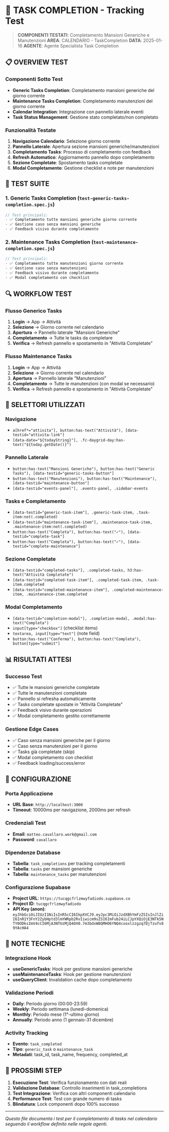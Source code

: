 # 🤖 TASK COMPLETION - Tracking Test

> **COMPONENTI TESTATI**: Completamento Mansioni Generiche e Manutenzioni
> **AREA**: CALENDARIO - TaskCompletion
> **DATA**: 2025-01-16
> **AGENTE**: Agente Specialista Task Completion

## 📋 OVERVIEW TEST

### Componenti Sotto Test
- **Generic Tasks Completion**: Completamento mansioni generiche del giorno corrente
- **Maintenance Tasks Completion**: Completamento manutenzioni del giorno corrente
- **Calendar Integration**: Integrazione con pannello laterale eventi
- **Task Status Management**: Gestione stato completato/non completato

### Funzionalità Testate
1. **Navigazione Calendario**: Selezione giorno corrente
2. **Pannello Laterale**: Apertura sezione mansioni generiche/manutenzioni
3. **Completamento Tasks**: Processo di completamento con feedback
4. **Refresh Automatico**: Aggiornamento pannello dopo completamento
5. **Sezione Completate**: Spostamento tasks completate
6. **Modal Completamento**: Gestione checklist e note per manutenzioni

## 🧪 TEST SUITE

### 1. Generic Tasks Completion (`test-generic-tasks-completion.spec.js`)
```javascript
// Test principali:
- ✅ Completamento tutte mansioni generiche giorno corrente
- ✅ Gestione caso senza mansioni generiche
- ✅ Feedback visivo durante completamento
```

### 2. Maintenance Tasks Completion (`test-maintenance-completion.spec.js`)
```javascript
// Test principali:
- ✅ Completamento tutte manutenzioni giorno corrente
- ✅ Gestione caso senza manutenzioni
- ✅ Feedback visivo durante completamento
- ✅ Modal completamento con checklist
```

## 🔍 WORKFLOW TEST

### Flusso Generico Tasks
1. **Login** → App → Attività
2. **Selezione** → Giorno corrente nel calendario
3. **Apertura** → Pannello laterale "Mansioni Generiche"
4. **Completamento** → Tutte le tasks da completare
5. **Verifica** → Refresh pannello e spostamento in "Attività Completate"

### Flusso Maintenance Tasks
1. **Login** → App → Attività
2. **Selezione** → Giorno corrente nel calendario
3. **Apertura** → Pannello laterale "Manutenzioni"
4. **Completamento** → Tutte le manutenzioni (con modal se necessario)
5. **Verifica** → Refresh pannello e spostamento in "Attività Completate"

## 🎯 SELETTORI UTILIZZATI

### Navigazione
- `a[href*="attivita"], button:has-text("Attività"), [data-testid="attivita-link"]`
- `[data-date="${todayString}"], .fc-daygrid-day:has-text("${today.getDate()}")`

### Pannello Laterale
- `button:has-text("Mansioni Generiche"), button:has-text("Generic Tasks"), [data-testid="generic-tasks-button"]`
- `button:has-text("Manutenzioni"), button:has-text("Maintenance"), [data-testid="maintenance-button"]`
- `[data-testid="events-panel"], .events-panel, .sidebar-events`

### Tasks e Completamento
- `[data-testid="generic-task-item"], .generic-task-item, .task-item:not(.completed)`
- `[data-testid="maintenance-task-item"], .maintenance-task-item, .maintenance-item:not(.completed)`
- `button:has-text("Completa"), button:has-text("✓"), [data-testid="complete-task"]`
- `button:has-text("Completa"), button:has-text("✓"), [data-testid="complete-maintenance"]`

### Sezione Completate
- `[data-testid="completed-tasks"], .completed-tasks, h3:has-text("Attività Completate")`
- `[data-testid="completed-task-item"], .completed-task-item, .task-item.completed`
- `[data-testid="completed-maintenance-item"], .completed-maintenance-item, .maintenance-item.completed`

### Modal Completamento
- `[data-testid="completion-modal"], .completion-modal, .modal:has-text("Completa")`
- `input[type="checkbox"]` (checklist items)
- `textarea, input[type="text"]` (note field)
- `button:has-text("Conferma"), button:has-text("Completa"), button[type="submit"]`

## 📊 RISULTATI ATTESI

### Successo Test
- ✅ Tutte le mansioni generiche completate
- ✅ Tutte le manutenzioni completate
- ✅ Pannello si refresha automaticamente
- ✅ Tasks completate spostate in "Attività Completate"
- ✅ Feedback visivo durante operazioni
- ✅ Modal completamento gestito correttamente

### Gestione Edge Cases
- ✅ Caso senza mansioni generiche per il giorno
- ✅ Caso senza manutenzioni per il giorno
- ✅ Tasks già completate (skip)
- ✅ Modal completamento con checklist
- ✅ Feedback loading/success/error

## 🔧 CONFIGURAZIONE

### Porta Applicazione
- **URL Base**: `http://localhost:3000`
- **Timeout**: 10000ms per navigazione, 2000ms per refresh

### Credenziali Test
- **Email**: `matteo.cavallaro.work@gmail.com`
- **Password**: `cavallaro`

### Dipendenze Database
- **Tabella**: `task_completions` per tracking completamenti
- **Tabella**: `tasks` per mansioni generiche
- **Tabella**: `maintenance_tasks` per manutenzioni

### Configurazione Supabase
- **Project URL**: `https://tucqgcfrlzmwyfadiodo.supabase.co`
- **Project ID**: `tucqgcfrlzmwyfadiodo`
- **API Key (anon)**: `eyJhbGciOiJIUzI1NiIsInR5cCI6IkpXVCJ9.eyJpc3MiOiJzdXBhYmFzZSIsInJlZiI6InR1Y3FnY2ZybHptd3lmYWRpb2RvIiwicm9sZSI6ImFub24iLCJpYXQiOjE3NTk5NTY0ODksImV4cCI6MjA3NTUzMjQ4OX0.7m3bdxW8QMHO6YNQ4cxoxlzzgzq7DjTzufv89YAcHA4`

## 📝 NOTE TECNICHE

### Integrazione Hook
- **useGenericTasks**: Hook per gestione mansioni generiche
- **useMaintenanceTasks**: Hook per gestione manutenzioni
- **useQueryClient**: Invalidation cache dopo completamento

### Validazione Periodi
- **Daily**: Periodo giorno (00:00-23:59)
- **Weekly**: Periodo settimana (lunedì-domenica)
- **Monthly**: Periodo mese (1°-ultimo giorno)
- **Annually**: Periodo anno (1 gennaio-31 dicembre)

### Activity Tracking
- **Evento**: `task_completed`
- **Tipo**: `generic_task` o `maintenance_task`
- **Metadati**: task_id, task_name, frequency, completed_at

## 🚀 PROSSIMI STEP

1. **Esecuzione Test**: Verifica funzionamento con dati reali
2. **Validazione Database**: Controllo inserimenti in task_completions
3. **Test Integrazione**: Verifica con altri componenti calendario
4. **Performance Test**: Test con grande numero di tasks
5. **Blindatura**: Lock componenti dopo 100% successo

---

*Questo file documenta i test per il completamento di tasks nel calendario seguendo il workflow definito nelle regole agenti.*
